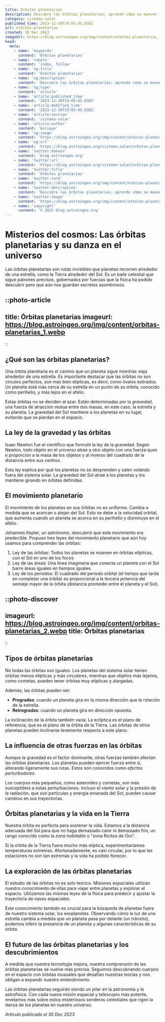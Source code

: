 ```yaml
---
title: Órbitas planetarias
description: Descubre las órbitas planetarias; aprende cómo se mueven los planetas y qué leyes rigen sus trayectorias celestes en el universo.
category: sistema-solar
published_time: 2023-12-30T19:05:45.838Z
url: orbitas-planetarias
created: 30 Dec 2023
imageUrl: https://blog.astroingeo.org/img/content/orbitas-planetarias_1.webp
head:
  meta:
    - name: 'keywords'
      content: 'Órbitas planetarias'
    - name: 'robots'
      content: 'index, follow'
    - name: 'og:title'
      content: 'Órbitas planetarias'
    - name: 'og:description'
      content: 'Descubre las órbitas planetarias; aprende cómo se mueven los planetas y qué leyes rigen sus trayectorias celestes en el universo.'
    - name: 'og:type'
      content: 'article'
    - name: 'article:published_time'
      content: '2023-12-30T19:05:45.838Z'
    - name: 'article:modified_time'
      content: '2023-12-30T19:05:45.838Z'
    - name: 'article:section'
      content: 'sistema-solar'
    - name: 'article:author'
      content: 'Enrique'
    - name: 'og:image'
      content: 'https://blog.astroingeo.org/img/content/orbitas-planetarias_1.webp'
    - name: 'og:url'
      content: 'https://blog.astroingeo.org/sistema-solar/orbitas-planetarias'
    - name: 'twitter:domain'
      content: 'blog.astroingeo.org'
    - name: 'twitter:url'
      content: 'https://blog.astroingeo.org/sistema-solar/orbitas-planetarias'
    - name: 'twitter:title'
      content: 'Órbitas planetarias'
    - name: 'twitter:card'
      content: 'https://blog.astroingeo.org/img/content/orbitas-planetarias_1.webp'
    - name: 'twitter:description'
      content: 'Descubre las órbitas planetarias; aprende cómo se mueven los planetas y qué leyes rigen sus trayectorias celestes en el universo.'
    - name: 'twitter:image'
      content: 'https://blog.astroingeo.org/img/content/orbitas-planetarias_1.webp'
    - name: 'copyright'
      content: '© 2023 blog.astroingeo.org'
---
```

# Misterios del cosmos: Las órbitas planetarias y su danza en el universo

Las órbitas planetarias son rutas invisibles que planetas recorren alrededor de una estrella, como la Tierra alrededor del Sol. Es un baile celestial que sigue patrones precisos, gobernados por fuerzas que la física ha podido descubrir pero que aún nos guardan secretos asombrosos.

::photo-article
---
title: Órbitas planetarias
imageurl: https://blog.astroingeo.org/img/content/orbitas-planetarias_1.webp
---
::

## ¿Qué son las órbitas planetarias?

Una órbita planetaria es el camino que un planeta sigue mientras viaja alrededor de una estrella. Es importante destacar que las órbitas no son círculos perfectos, son más bien elípticas, es decir, como óvalos estirados. Un planeta está más cerca de su estrella en un punto de su órbita, conocido como perihelio, y más lejos en el afelio.

Estas órbitas no se deciden al azar. Están determinadas por la *gravedad*, una fuerza de atracción mutua entre dos masas, en este caso, la estrella y su planeta. La gravedad del Sol mantiene a los planetas en su lugar, evitando que se pierdan en el espacio.

## La ley de la gravedad y las órbitas

Isaac Newton fue el científico que formuló la ley de la gravedad. Según Newton, todo objeto en el universo atrae a otro objeto con una fuerza ques e proporción a la masa de los objetos y al inverso del cuadrado de la distancia entre sus centros.

Esta ley explica por qué los planetas no se desprenden y salen volando fuera del sistema solar. La gravedad del Sol atrae a los planetas y los mantiene girando en órbitas definidas.

## El movimiento planetario

El movimiento de los planetas en sus órbitas no es uniforme. Cambia a medida que se acercan o alejan del Sol. Esto se debe a la velocidad orbital, que aumenta cuando un planeta se acerca en su perihelio y disminuye en el afelio.

Johannes Kepler, un astrónomo, descubrió que este movimiento era predecible. Propuso tres leyes del movimiento planetario que aún hoy usamos para comprender las órbitas:

1. Ley de las órbitas: Todos los planetas se mueven en órbitas elípticas, con el Sol en uno de los focos.
2. Ley de las áreas: Una línea imaginaria que conecta un planeta con el Sol barre áreas iguales en tiempos iguales.
3. Ley de los períodos: El cuadrado del período orbital (el tiempo que tarda en completar una órbita) es proporcional a la tercera potencia del semieje mayor de la órbita (distancia promedio entre el planeta y el Sol).


::photo-discover
---
imageurl: https://blog.astroingeo.org/img/content/orbitas-planetarias_2.webp
title: Órbitas planetarias
---
::

## Tipos de órbitas planetarias

No todas las órbitas son iguales. Los planetas del sistema solar tienen órbitas menos elípticas y más *circulares*, mientras que objetos más lejanos, como cometas, pueden tener órbitas muy elípticas y alargadas.

Además, las órbitas pueden ser:

- **Progradas**: cuando un planeta gira en la misma dirección que la rotación de la estrella.
- **Retrogradas**: cuando un planeta gira en dirección opuesta.

La inclinación de la órbita también varía. La eclíptica es el plano de referencia, que es el plano de la órbita de la Tierra. Las órbitas de otros planetas pueden inclinarse levemente respecto a este plano.

## La influencia de otras fuerzas en las órbitas

Aunque la gravedad es el factor dominante, otras fuerzas también afectan las órbitas planetarias. Los planetas pueden ejercer fuerza entre sí, alterando ligeramente sus rutas. Estos son conocidos como *efectos perturbadores*.

Los cuerpos más pequeños, como asteroides y cometas, son más susceptibles a estas perturbaciones. Incluso el viento solar y la presión de la radiación, que son partículas y energía emanada del Sol, pueden causar cambios en sus trayectorias.

## Órbitas planetarias y la vida en la Tierra

Nuestra órbita es perfecta para sostener la vida. Estamos a la distancia adecuada del Sol para que no haga demasiado calor ni demasiado frío, un rango conocido como la *zona habitable* o "zona Ricitos de Oro".

Si la órbita de la Tierra fuera mucho más elíptica, experimentaríamos temperaturas extremas. Afortunadamente, es casi circular, por lo que las estaciones no son tan extremas y la vida ha podido florecer.

## La exploración de las órbitas planetarias

El estudio de las órbitas no es solo teórico. Misiones espaciales utilizan nuestro conocimiento de ellas para viajar entre planetas y explorar el espacio. Utilizamos las mismas leyes de la física para predecir y ajustar la trayectoria de naves espaciales.

Este conocimiento también es crucial para la búsqueda de planetas fuera de nuestro sistema solar, los exoplanetas. Observando cómo la luz de una estrella cambia a medida que un planeta pasa por delante (un tránsito), podemos inferir la presencia de un planeta y algunas características de su órbita.

## El futuro de las órbitas planetarias y los descubrimientos

A medida que nuestra tecnología mejora, nuestra comprensión de las órbitas planetarias se vuelve más precisa. Seguimos descubriendo cuerpos en el espacio con órbitas inusuales que desafían nuestras teorías y nos obligan a expandir nuestro entendimiento.

Las órbitas planetarias seguirán siendo un pilar en la astronomía y la astrofísica. Con cada nueva misión espacial y telescopio más potente, revelamos más sobre estos misteriosos senderos celestiales que rigen la danza de los planetas en nuestro universo.

_Artículo publicado el 30 Dec 2023_